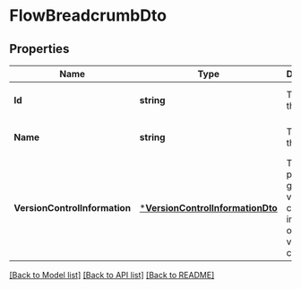 # FlowBreadcrumbDto

## Properties
Name | Type | Description | Notes
------------ | ------------- | ------------- | -------------
**Id** | **string** | The id of the group. | [optional] [default to null]
**Name** | **string** | The id of the group. | [optional] [default to null]
**VersionControlInformation** | [***VersionControlInformationDto**](VersionControlInformationDTO.md) | The process group version control information or null if not version controlled. | [optional] [default to null]

[[Back to Model list]](../pkg/nifi/README.md#documentation-for-models) [[Back to API list]](../pkg/nifi/README.md#documentation-for-api-endpoints) [[Back to README]](../pkg/nifi/README.md)



